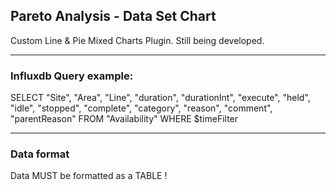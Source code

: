 ## Pareto Analysis - Data Set Chart
Custom Line & Pie Mixed Charts Plugin.
Still being developed.

------

### Influxdb Query example: 

SELECT "Site", "Area", "Line", "duration", "durationInt", "execute", "held", "idle", "stopped", "complete", "category", "reason", "comment", "parentReason" FROM "Availability"  WHERE $timeFilter

-------

### Data format
Data MUST be formatted as a TABLE !